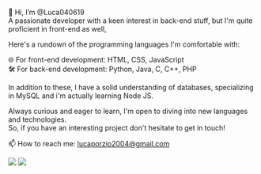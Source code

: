 👋 Hi, I’m @Luca040619<br>
A passionate developer with a keen interest in back-end stuff, but I'm quite proficient in front-end as well,

Here's a rundown of the programming languages I'm comfortable with:

🌐 For front-end development: HTML, CSS, JavaScript<br>
🛠️ For back-end development: Python, Java, C, C++, PHP

In addition to these, I have a solid understanding of databases, specializing in MySQL and i'm actually learning Node JS.

Always curious and eager to learn, I'm open to diving into new languages and technologies.<br>
So, if you have an interesting project don't hesitate to get in touch!

📫 How to reach me: lucaporzio2004@gmail.com

<img src="https://github-readme-stats.vercel.app/api?username=Luca040619&show_icons=true&bg_color=DEG,8A2387,E94057,F27121&title_color=FFF&text_color=FFF&icon_color=FFF" />
<img src="https://github-readme-stats.vercel.app/api/top-langs/?username=Luca040619&layout=compact&card_width=445&bg_color=DEG,8A2387,E94057,F27121&title_color=FFF&text_color=FFF&icon_color=FFF"/>
<!---
Luca040619/Luca040619 is a ✨ special ✨ repository because its `README.md` (this file) appears on your GitHub profile.
You can click the Preview link to take a look at your changes.
--->
